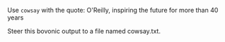 Use `cowsay` with the quote:
O'Reilly, inspiring the future for more than 40 years

Steer this bovonic output to a file named cowsay.txt.